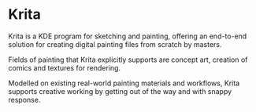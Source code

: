 # Krita

Krita is a KDE program for sketching and painting, offering an end-to-end solution for creating digital painting files from scratch by masters.

Fields of painting that Krita explicitly supports are concept art, creation of comics and textures for rendering.

Modelled on existing real-world painting materials and workflows, Krita supports creative working by getting out of the way and with snappy response.
